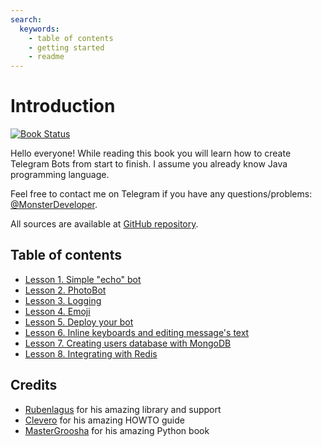 ```yaml
---
search:
  keywords:
    - table of contents
    - getting started
    - readme
---
```


# Introduction

[![Book Status](https://img.shields.io/badge/book-passing-brightgreen.svg)](https://www.gitbook.io/book/MonsterDeveloper/writing-telegram-bots-on-java/details)

Hello everyone! While reading this book you will learn how to create Telegram Bots from start to finish. I assume you already know Java programming language.

Feel free to contact me on Telegram if you have any questions/problems: [@MonsterDeveloper](https://t.me/MonsterDeveloper).

All sources are available at [GitHub repository](https://github.com/MonsterDeveloper/java-telegram-bot-tutorial/).

## Table of contents

* [Lesson 1. Simple "echo" bot](chapter1.md)
* [Lesson 2. PhotoBot](lesson-2.-photobot.md)
* [Lesson 3. Logging](lesson-3.-logging.md)
* [Lesson 4. Emoji](lesson-4.-emoji.md)
* [Lesson 5. Deploy your bot](lesson-5.-deploy-your-bot.md)
* [Lesson 6. Inline keyboards and editing message's text](lesson-6.-inline-keyboards-and-editing-messages-text-lesson-6.-inline-keyboards-and-editing-messages.md)
* [Lesson 7. Creating users database with MongoDB](lesson-7.-creating-users-database-with-mongodb.md)
* [Lesson 8. Integrating with Redis](lesson-8-integrating-with-redis.md)

## Credits

* [Rubenlagus](https://github.com/rubenlagus/) for his amazing library and support
* [Clevero](https://github.com/Clevero) for his amazing HOWTO guide
* [MasterGroosha](https://github.com/MasterGroosha) for his amazing Python book

